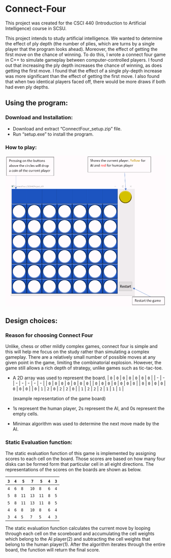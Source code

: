 # Connect-Four

This project was created for the CSCI 440 (Introduction to Artificial Intelligence) course in SCSU.

This project intends to study artificial intelligence. We wanted to determine the effect of ply depth (the number of plies, which are turns by a single player that the 
program looks ahead). Moreover, the effect of getting the first move on the chance of winning. To do this, I wrote a connect four game in C++ to simulate gameplay 
between computer-controlled players. I found out that increasing the ply depth increases the chance of winning, as does getting the first move. I found that the effect 
of a single ply-depth increase was more significant than the effect of getting the first move. I also found that when two identical players faced off, there would be 
more draws if both had even ply depths.

## Using the program:
### Download and Installation:
  - Download and extract “ConnectFour_setup.zip” file.
  - Run “setup.exe” to install the program.

### How to play:
![Image of the Drawing Program](img/howtoplay.PNG)

## Design choices:

### Reason for choosing Connect Four

Unlike, chess or other mildly complex games, connect four is simple and this will help me focus on the study rather than simulating a complex gameplay. There are a relatively small number of possible moves at any given point in the game, limiting the combinatorial explosion. However, the game still allows a rich depth of strategy, unlike games such as tic-tac-toe.

  - A 2D array was used to represent the board.
      | `0` | `0`  | `0`  | `0`  | `0`  | `0`  | `0`  |
      | - | - | - | - | - | - | - |
      | `0` | `0`  | `0`  | `0`  | `0`  | `0`  | `0`  |
      | `0` | `0`  | `0`  | `0`  | `0`  | `0`  | `0`  |
      | `0` | `0`  | `0`  | `0`  | `0`  | `0`  | `0`  |
      | `0` | `1`  | `2`  | `0`  | `2`  | `2`  | `0`  |
      | `1`  | `2` | `2`  | `2`  | `1` | `1`  | `1`  |
      
      (example representation of the game board)
  - 1s represent the human player, 2s represent the AI, and 0s represent the empty cells.
  - Minimax algorithm was used to determine the next move made by the AI.

### Static Evaluation function:
The static evaluation function of this game is implemented by assigning scores to each cell on the board. Those scores are based on how many four disks can be formed form that particular cell in all eight directions. The representations of the scores on the boards are shown as below.

| `3` | `4`  | `5`  | `7`  | `5`  | `4`  | `3`  |
| - | - | - | - | - | - | - |
| `4` | `6`  | `8`  | `10`  | `8`  | `6`  | `4`  |
| `5` | `8`  | `11`  | `13`  | `11`  | `8`  | `5`  |
| `5` | `8`  | `11`  | `13`  | `11`  | `8`  | `5`  |
| `4` | `6`  | `8`  | `10`  | `8`  | `6`  | `4`  |
| `3` | `4`  | `5`  | `7`  | `5`  | `4`  | `3`  |

The static evaluation function calculates the current move by looping through each cell on the scoreboard and accumulating the cell weights which belong to the AI player(2) and subtracting the cell weights that belong to the human player(1). After the algorithm iterates through the entire board, the function will return the final score. 
